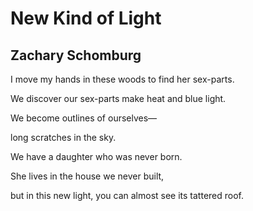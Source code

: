 # New Kind of Light
## Zachary Schomburg
I move my hands
in these woods
to find her sex-parts.

We discover our sex-parts
make heat
and blue light.

We become outlines of ourselves—

long scratches
in the sky.

We have a daughter
who was never born.

She lives in the house
we never built,

but in this new light,
you can almost see
its tattered roof.